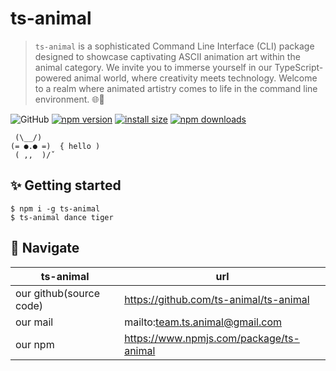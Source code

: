 
# ts-animal

> `ts-animal` is a sophisticated Command Line Interface (CLI) package designed to showcase captivating ASCII animation art within the animal category. We invite you to immerse yourself in our TypeScript-powered animal world, where creativity meets technology. Welcome to a realm where animated artistry comes to life in the command line environment. 🌐🦁

![GitHub](https://img.shields.io/github/license/clarkio/simple-npm-package) [![npm version](https://img.shields.io/npm/v/ts-animal.svg?style=square)](https://www.npmjs.org/package/ts-animal)
[![install size](https://img.shields.io/badge/dynamic/json?url=https://packagephobia.com/v2/api.json?p=ts-animal&query=$.install.pretty&label=install%20size&style=square)](https://packagephobia.now.sh/result?p=ts-animal)
[![npm downloads](https://img.shields.io/npm/dm/ts-animal.svg?style=square)](https://npm-stat.com/charts.html?package=ts-animal)

```
 (\__/)
(= ●.● =)  { hello )
 ( ,,  )/ˇ
```

## ✨ Getting started

```
$ npm i -g ts-animal
$ ts-animal dance tiger
```

## 🧭 Navigate

| ts-animal | url  |
| --- | --- |
| our github(source code) | https://github.com/ts-animal/ts-animal |
| our mail | mailto:team.ts.animal@gmail.com |
| our npm | https://www.npmjs.com/package/ts-animal |
